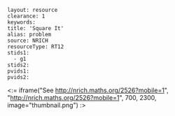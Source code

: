 ````
layout: resource
clearance: 1
keywords:
title: 'Square It'
alias: problem
source: NRICH
resourceType: RT12
stids1: 
  - g1
stids2:
pvids1:
pvids2:

````

<:= iframe("See http://nrich.maths.org/2526?mobile=1", "http://nrich.maths.org/2526?mobile=1", 700, 2300, image="thumbnail.png") :>

